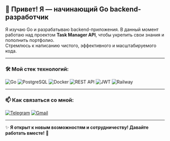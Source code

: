 ## 👋 Привет! Я — начинающий Go backend-разработчик  

Я изучаю Go и разрабатываю backend-приложения. В данный момент работаю над проектом **Task Manager API**, чтобы укрепить свои знания и пополнить портфолио.  
Стремлюсь к написанию чистого, эффективного и масштабируемого кода.

---

### 🛠️ Мой стек технологий:

![Go](https://img.shields.io/badge/Go-1B75BC?style=for-the-badge&logo=go&logoColor=white)
![PostgreSQL](https://img.shields.io/badge/PostgreSQL-316192?style=for-the-badge&logo=postgresql&logoColor=white)
![Docker](https://img.shields.io/badge/Docker-2496ED?style=for-the-badge&logo=docker&logoColor=white)
![REST API](https://img.shields.io/badge/REST%20API-005571?style=for-the-badge&logo=rest&logoColor=white)
![JWT](https://img.shields.io/badge/JWT-000000?style=for-the-badge&logo=jsonwebtokens&logoColor=white)
![Railway](https://img.shields.io/badge/Railway-0B0D0E?style=for-the-badge&logo=railway&logoColor=white)

---

### 📫 Как связаться со мной:

[![Telegram](https://img.shields.io/badge/Telegram-26A5E4?style=for-the-badge&logo=telegram&logoColor=white)](https://t.me/@danila_emelin)
[![Gmail](https://img.shields.io/badge/Gmail-D14836?style=for-the-badge&logo=gmail&logoColor=white)](mailto:d.emelin.qa@gmail.com)

---

✨ **Я открыт к новым возможностям и сотрудничеству! Давайте работать вместе!** 🚀

